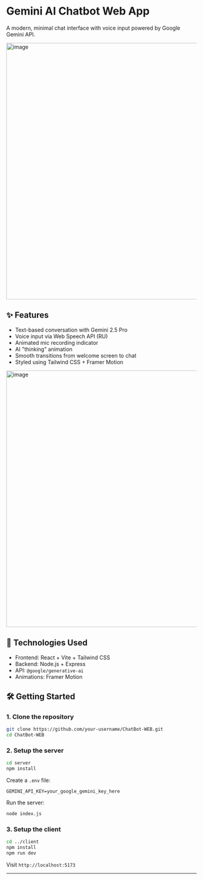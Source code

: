 # Gemini AI Chatbot Web App

A modern, minimal chat interface with voice input powered by Google Gemini API.


<img width="800" height="677" alt="image" src="https://github.com/user-attachments/assets/0cb1699f-bb4d-4ad6-a719-d2da59192c87" />

## ✨ Features

- Text-based conversation with Gemini 2.5 Pro
- Voice input via Web Speech API (RU)
- Animated mic recording indicator
- AI "thinking" animation
- Smooth transitions from welcome screen to chat
- Styled using Tailwind CSS + Framer Motion

<img width="700" height="677" alt="image" src="https://github.com/user-attachments/assets/dcff1111-a880-480f-9df4-de7d5d1487db" />

## 🚀 Technologies Used

- Frontend: React + Vite + Tailwind CSS
- Backend: Node.js + Express
- API: `@google/generative-ai`
- Animations: Framer Motion

## 🛠 Getting Started

### 1. Clone the repository

```bash
git clone https://github.com/your-username/ChatBot-WEB.git
cd ChatBot-WEB
```

### 2. Setup the server

```bash
cd server
npm install
```

Create a `.env` file:

```
GEMINI_API_KEY=your_google_gemini_key_here
```

Run the server:

```bash
node index.js
```

### 3. Setup the client

```bash
cd ../client
npm install
npm run dev
```

Visit `http://localhost:5173`

---

